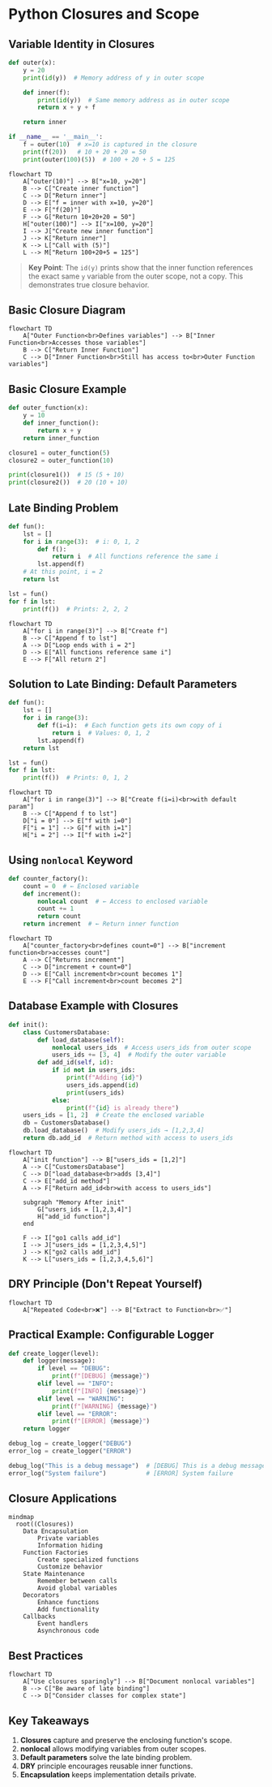 # Python Closures and Scope

## Variable Identity in Closures

```python
def outer(x):
    y = 20
    print(id(y))  # Memory address of y in outer scope

    def inner(f):
        print(id(y))  # Same memory address as in outer scope
        return x + y + f

    return inner

if __name__ == '__main__':
    f = outer(10)  # x=10 is captured in the closure
    print(f(20))   # 10 + 20 + 20 = 50
    print(outer(100)(5))  # 100 + 20 + 5 = 125
```

```mermaid
flowchart TD
    A["outer(10)"] --> B["x=10, y=20"]
    B --> C["Create inner function"]
    C --> D["Return inner"]
    D --> E["f = inner with x=10, y=20"]
    E --> F["f(20)"]
    F --> G["Return 10+20+20 = 50"]
    H["outer(100)"] --> I["x=100, y=20"]
    I --> J["Create new inner function"]
    J --> K["Return inner"]
    K --> L["Call with (5)"]
    L --> M["Return 100+20+5 = 125"]
```

> **Key Point**: The `id(y)` prints show that the inner function references the exact same `y` variable from the outer scope, not a copy. This demonstrates true closure behavior.

## Basic Closure Diagram

```mermaid
flowchart TD
    A["Outer Function<br>Defines variables"] --> B["Inner Function<br>Accesses those variables"]
    B --> C["Return Inner Function"]
    C --> D["Inner Function<br>Still has access to<br>Outer Function variables"]
```

## Basic Closure Example

```python
def outer_function(x):
    y = 10
    def inner_function():
        return x + y
    return inner_function

closure1 = outer_function(5)
closure2 = outer_function(10)

print(closure1())  # 15 (5 + 10)
print(closure2())  # 20 (10 + 10)
```

## Late Binding Problem

```python
def fun():
    lst = []
    for i in range(3):  # i: 0, 1, 2
        def f():
            return i  # All functions reference the same i
        lst.append(f)
    # At this point, i = 2
    return lst

lst = fun()
for f in lst:
    print(f())  # Prints: 2, 2, 2
```

```mermaid
flowchart TD
    A["for i in range(3)"] --> B["Create f"]
    B --> C["Append f to lst"]
    A --> D["Loop ends with i = 2"]
    D --> E["All functions reference same i"]
    E --> F["All return 2"]
```

## Solution to Late Binding: Default Parameters

```python
def fun():
    lst = []
    for i in range(3):
        def f(i=i):  # Each function gets its own copy of i
            return i  # Values: 0, 1, 2
        lst.append(f)
    return lst

lst = fun()
for f in lst:
    print(f())  # Prints: 0, 1, 2
```

```mermaid
flowchart TD
    A["for i in range(3)"] --> B["Create f(i=i)<br>with default param"]
    B --> C["Append f to lst"]
    D["i = 0"] --> E["f with i=0"]
    F["i = 1"] --> G["f with i=1"]
    H["i = 2"] --> I["f with i=2"]
```

## Using `nonlocal` Keyword

```python
def counter_factory():
    count = 0  # ← Enclosed variable
    def increment():
        nonlocal count  # ← Access to enclosed variable
        count += 1
        return count
    return increment  # ← Return inner function
```

```mermaid
flowchart TD
    A["counter_factory<br>defines count=0"] --> B["increment function<br>accesses count"]
    A --> C["Returns increment"]
    C --> D["increment + count=0"]
    D --> E["Call increment<br>count becomes 1"]
    E --> F["Call increment<br>count becomes 2"]
```

## Database Example with Closures

```python
def init():
    class CustomersDatabase:
        def load_database(self):
            nonlocal users_ids  # Access users_ids from outer scope
            users_ids += [3, 4]  # Modify the outer variable
        def add_id(self, id):
            if id not in users_ids:
                print(f"Adding {id}")
                users_ids.append(id)
                print(users_ids)
            else:
                print(f"{id} is already there")
    users_ids = [1, 2]  # Create the enclosed variable
    db = CustomersDatabase()
    db.load_database()  # Modify users_ids → [1,2,3,4]
    return db.add_id  # Return method with access to users_ids
```

```mermaid
flowchart TD
    A["init function"] --> B["users_ids = [1,2]"]
    A --> C["CustomersDatabase"]
    C --> D["load_database<br>adds [3,4]"]
    C --> E["add_id method"]
    A --> F["Return add_id<br>with access to users_ids"]

    subgraph "Memory After init"
        G["users_ids = [1,2,3,4]"]
        H["add_id function"]
    end

    F --> I["go1 calls add_id"]
    I --> J["users_ids = [1,2,3,4,5]"]
    J --> K["go2 calls add_id"]
    K --> L["users_ids = [1,2,3,4,5,6]"]
```

## DRY Principle (Don't Repeat Yourself)

```mermaid
flowchart TD
    A["Repeated Code<br>❌"] --> B["Extract to Function<br>✅"]
```

## Practical Example: Configurable Logger

```python
def create_logger(level):
    def logger(message):
        if level == "DEBUG":
            print(f"[DEBUG] {message}")
        elif level == "INFO":
            print(f"[INFO] {message}")
        elif level == "WARNING":
            print(f"[WARNING] {message}")
        elif level == "ERROR":
            print(f"[ERROR] {message}")
    return logger

debug_log = create_logger("DEBUG")
error_log = create_logger("ERROR")

debug_log("This is a debug message")  # [DEBUG] This is a debug message
error_log("System failure")           # [ERROR] System failure
```

## Closure Applications

```mermaid
mindmap
  root((Closures))
    Data Encapsulation
        Private variables
        Information hiding
    Function Factories
        Create specialized functions
        Customize behavior
    State Maintenance
        Remember between calls
        Avoid global variables
    Decorators
        Enhance functions
        Add functionality
    Callbacks
        Event handlers
        Asynchronous code
```

## Best Practices

```mermaid
flowchart TD
    A["Use closures sparingly"] --> B["Document nonlocal variables"]
    B --> C["Be aware of late binding"]
    C --> D["Consider classes for complex state"]
```

## Key Takeaways

1. **Closures** capture and preserve the enclosing function's scope.
2. **nonlocal** allows modifying variables from outer scopes.
3. **Default parameters** solve the late binding problem.
4. **DRY** principle encourages reusable inner functions.
5. **Encapsulation** keeps implementation details private.
